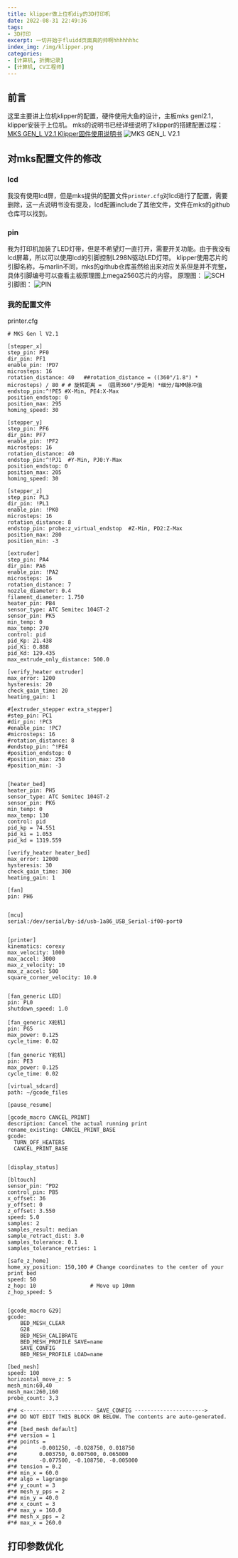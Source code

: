 ```yaml
---
title: klipper做上位机diy的3D打印机
date: 2022-08-31 22:49:36
tags:
- 3D打印
excerpt: 一切开始于fluidd页面真的帅啊hhhhhhhc
index_img: /img/klipper.png
categories: 
- [计算机, 折腾记录]
- [计算机, CV工程师]
---
```

## 前言
这里主要讲上位机klipper的配置，硬件使用大鱼的设计，主板mks genl2.1，klipper安装于上位机。
mks的说明书已经详细说明了klipper的搭建配置过程：[MKS GEN_L V2.1 Klipper固件使用说明书](https://blog.csdn.net/gjy_skyblue/article/details/121103193 "MKS GEN_L V2.1 Klipper固件使用说明书")
![MKS GEN_L V2.1](mksgenl21.png)
## 对mks配置文件的修改
### lcd
我没有使用lcd屏，但是mks提供的配置文件`printer.cfg`对lcd进行了配置，需要删除，这一点说明书没有提及，lcd配置include了其他文件，文件在mks的github仓库可以找到。
### pin
我为打印机加装了LED灯带，但是不希望灯一直打开，需要开关功能。由于我没有lcd屏幕，所以可以使用lcd的引脚控制L298N驱动LED灯带。
klipper使用芯片的引脚名称，与marlin不同，mks的github仓库虽然给出来对应关系但是并不完整，具体引脚编号可以查看主板原理图上mega2560芯片的内容。
原理图：
![SCH](SCH.png)
引脚图：
![PIN](PIN.png)

### 我的配置文件
printer.cfg
```
# MKS Gen l V2.1

[stepper_x]
step_pin: PF0
dir_pin: PF1
enable_pin: !PD7
microsteps: 16
rotation_distance: 40   ##rotation_distance = ((360°/1.8°) * microsteps) / 80 # # 旋转距离 = （圆周360°/步距角）*细分/每MM脉冲值
endstop_pin:^!PE5 #X-Min, PE4:X-Max
position_endstop: 0
position_max: 295
homing_speed: 30

[stepper_y]
step_pin: PF6
dir_pin: PF7
enable_pin: !PF2
microsteps: 16
rotation_distance: 40
endstop_pin:^!PJ1  #Y-Min, PJ0:Y-Max
position_endstop: 0
position_max: 205
homing_speed: 30

[stepper_z]
step_pin: PL3
dir_pin: !PL1
enable_pin: !PK0
microsteps: 16
rotation_distance: 8
endstop_pin: probe:z_virtual_endstop  #Z-Min, PD2:Z-Max
position_max: 280
position_min: -3

[extruder]
step_pin: PA4
dir_pin: PA6
enable_pin: !PA2
microsteps: 16
rotation_distance: 7
nozzle_diameter: 0.4
filament_diameter: 1.750
heater_pin: PB4
sensor_type: ATC Semitec 104GT-2
sensor_pin: PK5
min_temp: 0
max_temp: 270
control: pid
pid_Kp: 21.438
pid_Ki: 0.888
pid_Kd: 129.435
max_extrude_only_distance: 500.0

[verify_heater extruder]
max_error: 1200
hysteresis: 20
check_gain_time: 20
heating_gain: 1

#[extruder_stepper extra_stepper]
#step_pin: PC1
#dir_pin: !PC3
#enable_pin: !PC7
#microsteps: 16
#rotation_distance: 8
#endstop_pin: ^!PE4
#position_endstop: 0
#position_max: 250
#position_min: -3


[heater_bed]
heater_pin: PH5
sensor_type: ATC Semitec 104GT-2
sensor_pin: PK6
min_temp: 0
max_temp: 130
control: pid
pid_kp = 74.551
pid_ki = 1.053
pid_kd = 1319.559

[verify_heater heater_bed]
max_error: 12000
hysteresis: 30
check_gain_time: 300
heating_gain: 1

[fan]
pin: PH6


[mcu]
serial:/dev/serial/by-id/usb-1a86_USB_Serial-if00-port0


[printer]
kinematics: corexy
max_velocity: 1000
max_accel: 3000
max_z_velocity: 10
max_z_accel: 500
square_corner_velocity: 10.0


[fan_generic LED]
pin: PL0
shutdown_speed: 1.0

[fan_generic X舵机]
pin: PG5
max_power: 0.125
cycle_time: 0.02

[fan_generic Y舵机]
pin: PE3
max_power: 0.125
cycle_time: 0.02

[virtual_sdcard]
path: ~/gcode_files

[pause_resume]

[gcode_macro CANCEL_PRINT]
description: Cancel the actual running print
rename_existing: CANCEL_PRINT_BASE
gcode:
  TURN_OFF_HEATERS
  CANCEL_PRINT_BASE


[display_status]

[bltouch]
sensor_pin: ^PD2
control_pin: PB5
x_offset: 36
y_offset: 0
z_offset: 3.550
speed: 5.0
samples: 2
samples_result: median
sample_retract_dist: 3.0
samples_tolerance: 0.1
samples_tolerance_retries: 1

[safe_z_home]
home_xy_position: 150,100 # Change coordinates to the center of your print bed
speed: 50
z_hop: 10                 # Move up 10mm
z_hop_speed: 5


[gcode_macro G29]
gcode:
    BED_MESH_CLEAR
    G28
    BED_MESH_CALIBRATE
    BED_MESH_PROFILE SAVE=name
    SAVE_CONFIG
    BED_MESH_PROFILE LOAD=name

[bed_mesh]
speed: 100
horizontal_move_z: 5
mesh_min:60,40
mesh_max:260,160
probe_count: 3,3

#*# <---------------------- SAVE_CONFIG ---------------------->
#*# DO NOT EDIT THIS BLOCK OR BELOW. The contents are auto-generated.
#*#
#*# [bed_mesh default]
#*# version = 1
#*# points =
#*# 	  -0.001250, -0.028750, 0.018750
#*# 	  0.003750, 0.007500, 0.065000
#*# 	  -0.077500, -0.108750, -0.005000
#*# tension = 0.2
#*# min_x = 60.0
#*# algo = lagrange
#*# y_count = 3
#*# mesh_y_pps = 2
#*# min_y = 40.0
#*# x_count = 3
#*# max_y = 160.0
#*# mesh_x_pps = 2
#*# max_x = 260.0

```

## 打印参数优化
